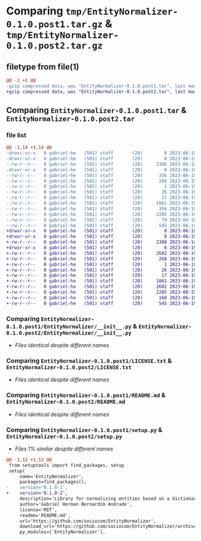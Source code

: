 # Comparing `tmp/EntityNormalizer-0.1.0.post1.tar.gz` & `tmp/EntityNormalizer-0.1.0.post2.tar.gz`

## filetype from file(1)

```diff
@@ -1 +1 @@
-gzip compressed data, was "EntityNormalizer-0.1.0.post1.tar", last modified: Mon Jun 19 04:45:29 2023, max compression
+gzip compressed data, was "EntityNormalizer-0.1.0.post2.tar", last modified: Mon Jun 19 04:52:07 2023, max compression
```

## Comparing `EntityNormalizer-0.1.0.post1.tar` & `EntityNormalizer-0.1.0.post2.tar`

### file list

```diff
@@ -1,14 +1,14 @@
-drwxr-xr-x   0 gabriel-he   (501) staff       (20)        0 2023-06-19 04:45:29.334122 EntityNormalizer-0.1.0.post1/
-drwxr-xr-x   0 gabriel-he   (501) staff       (20)        0 2023-06-19 04:45:29.333425 EntityNormalizer-0.1.0.post1/EntityNormalizer/
--rw-r--r--   0 gabriel-he   (501) staff       (20)     2388 2023-06-14 01:47:35.000000 EntityNormalizer-0.1.0.post1/EntityNormalizer/__init__.py
-drwxr-xr-x   0 gabriel-he   (501) staff       (20)        0 2023-06-19 04:45:29.334004 EntityNormalizer-0.1.0.post1/EntityNormalizer.egg-info/
--rw-r--r--   0 gabriel-he   (501) staff       (20)      356 2023-06-19 04:45:29.000000 EntityNormalizer-0.1.0.post1/EntityNormalizer.egg-info/PKG-INFO
--rw-r--r--   0 gabriel-he   (501) staff       (20)      268 2023-06-19 04:45:29.000000 EntityNormalizer-0.1.0.post1/EntityNormalizer.egg-info/SOURCES.txt
--rw-r--r--   0 gabriel-he   (501) staff       (20)        1 2023-06-19 04:45:29.000000 EntityNormalizer-0.1.0.post1/EntityNormalizer.egg-info/dependency_links.txt
--rw-r--r--   0 gabriel-he   (501) staff       (20)       26 2023-06-19 04:45:29.000000 EntityNormalizer-0.1.0.post1/EntityNormalizer.egg-info/requires.txt
--rw-r--r--   0 gabriel-he   (501) staff       (20)       17 2023-06-19 04:45:29.000000 EntityNormalizer-0.1.0.post1/EntityNormalizer.egg-info/top_level.txt
--rw-r--r--   0 gabriel-he   (501) staff       (20)     1061 2023-06-19 04:28:05.000000 EntityNormalizer-0.1.0.post1/LICENSE.txt
--rw-r--r--   0 gabriel-he   (501) staff       (20)      356 2023-06-19 04:45:29.334186 EntityNormalizer-0.1.0.post1/PKG-INFO
--rw-r--r--   0 gabriel-he   (501) staff       (20)     2285 2023-06-19 04:40:59.000000 EntityNormalizer-0.1.0.post1/README.md
--rw-r--r--   0 gabriel-he   (501) staff       (20)       79 2023-06-19 04:45:29.334387 EntityNormalizer-0.1.0.post1/setup.cfg
--rw-r--r--   0 gabriel-he   (501) staff       (20)      545 2023-06-19 04:45:23.000000 EntityNormalizer-0.1.0.post1/setup.py
+drwxr-xr-x   0 gabriel-he   (501) staff       (20)        0 2023-06-19 04:52:07.237644 EntityNormalizer-0.1.0.post2/
+drwxr-xr-x   0 gabriel-he   (501) staff       (20)        0 2023-06-19 04:52:07.237017 EntityNormalizer-0.1.0.post2/EntityNormalizer/
+-rw-r--r--   0 gabriel-he   (501) staff       (20)     2388 2023-06-14 01:47:35.000000 EntityNormalizer-0.1.0.post2/EntityNormalizer/__init__.py
+drwxr-xr-x   0 gabriel-he   (501) staff       (20)        0 2023-06-19 04:52:07.237541 EntityNormalizer-0.1.0.post2/EntityNormalizer.egg-info/
+-rw-r--r--   0 gabriel-he   (501) staff       (20)     2682 2023-06-19 04:52:07.000000 EntityNormalizer-0.1.0.post2/EntityNormalizer.egg-info/PKG-INFO
+-rw-r--r--   0 gabriel-he   (501) staff       (20)      268 2023-06-19 04:52:07.000000 EntityNormalizer-0.1.0.post2/EntityNormalizer.egg-info/SOURCES.txt
+-rw-r--r--   0 gabriel-he   (501) staff       (20)        1 2023-06-19 04:52:07.000000 EntityNormalizer-0.1.0.post2/EntityNormalizer.egg-info/dependency_links.txt
+-rw-r--r--   0 gabriel-he   (501) staff       (20)       26 2023-06-19 04:52:07.000000 EntityNormalizer-0.1.0.post2/EntityNormalizer.egg-info/requires.txt
+-rw-r--r--   0 gabriel-he   (501) staff       (20)       17 2023-06-19 04:52:07.000000 EntityNormalizer-0.1.0.post2/EntityNormalizer.egg-info/top_level.txt
+-rw-r--r--   0 gabriel-he   (501) staff       (20)     1061 2023-06-19 04:28:05.000000 EntityNormalizer-0.1.0.post2/LICENSE.txt
+-rw-r--r--   0 gabriel-he   (501) staff       (20)     2682 2023-06-19 04:52:07.237712 EntityNormalizer-0.1.0.post2/PKG-INFO
+-rw-r--r--   0 gabriel-he   (501) staff       (20)     2285 2023-06-19 04:40:59.000000 EntityNormalizer-0.1.0.post2/README.md
+-rw-r--r--   0 gabriel-he   (501) staff       (20)      160 2023-06-19 04:52:07.237890 EntityNormalizer-0.1.0.post2/setup.cfg
+-rw-r--r--   0 gabriel-he   (501) staff       (20)      545 2023-06-19 04:52:02.000000 EntityNormalizer-0.1.0.post2/setup.py
```

### Comparing `EntityNormalizer-0.1.0.post1/EntityNormalizer/__init__.py` & `EntityNormalizer-0.1.0.post2/EntityNormalizer/__init__.py`

 * *Files identical despite different names*

### Comparing `EntityNormalizer-0.1.0.post1/LICENSE.txt` & `EntityNormalizer-0.1.0.post2/LICENSE.txt`

 * *Files identical despite different names*

### Comparing `EntityNormalizer-0.1.0.post1/README.md` & `EntityNormalizer-0.1.0.post2/README.md`

 * *Files identical despite different names*

### Comparing `EntityNormalizer-0.1.0.post1/setup.py` & `EntityNormalizer-0.1.0.post2/setup.py`

 * *Files 1% similar despite different names*

```diff
@@ -1,12 +1,12 @@
 from setuptools import find_packages, setup
 setup(
     name='EntityNormalizer',
     packages=find_packages(),
-    version='0.1.0-1',
+    version='0.1.0-2',
     description='Library for normalizing entities based on a dictionary',
     author='Gabriel Herman Bernardim Andrade',
     license='MIT',
     readme='README.md',
     url='https://github.com/sociocom/EntityNormalizer',
     download_url='https://github.com/sociocom/EntityNormalizer/archive/refs/tags/0.1.0.tar.gz',
     py_modules=['EntityNormalizer'],
```

